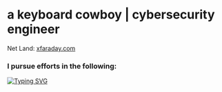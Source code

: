 <html>
<h1>a keyboard cowboy | cybersecurity engineer</h1>
Net Land:
<a href="https://xfaraday.com">xfaraday.com</a>
<h3>I pursue efforts in the following:</h3>
<a href="https://git.io/typing-svg"><img src="https://readme-typing-svg.demolab.com?font=Jacquard+12+Charted&size=32&duration=1000&pause=50&multiline=true&repeat=false&random=false&width=435&height=200&lines=Detection+Engineering;Adversary+Emulation;Malware+Development;Vibe+Hacking" alt="Typing SVG" /></a>
</html>
